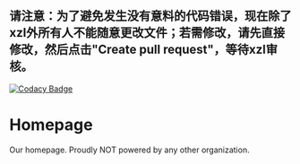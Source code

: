 ## 请注意：为了避免发生没有意料的代码错误，现在除了xzl外所有人不能随意更改文件；若需修改，请先直接修改，然后点击"Create pull request"，等待xzl审核。

[![Codacy Badge](https://api.codacy.com/project/badge/Grade/2a51797a7c2a4a9cb41aa2b4bed665e0)](https://app.codacy.com/gh/412LEGEND/Homepage?utm_source=github.com&utm_medium=referral&utm_content=412LEGEND/Homepage&utm_campaign=Badge_Grade_Dashboard)

# Homepage
Our homepage. Proudly NOT powered by any other organization.
